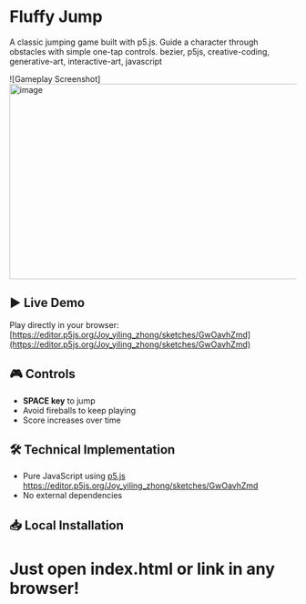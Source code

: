 # Fluffy Jump

A classic jumping game built with p5.js. Guide a character through obstacles with simple one-tap controls.
bezier, p5js, creative-coding, generative-art, interactive-art, javascript

![Gameplay Screenshot]
<img width="602" height="343" alt="image" src="https://github.com/user-attachments/assets/92aab27e-329e-4108-9cb9-6497b4875d31" />


## ▶️ Live Demo
Play directly in your browser:  
[https://editor.p5js.org/Joy_yiling_zhong/sketches/GwOavhZmd](https://editor.p5js.org/Joy_yiling_zhong/sketches/GwOavhZmd)

## 🎮 Controls
- **SPACE key** to jump
- Avoid fireballs to keep playing
- Score increases over time

## 🛠️ Technical Implementation
- Pure JavaScript using [p5.js](https://p5js.org/)
https://editor.p5js.org/Joy_yiling_zhong/sketches/GwOavhZmd
- No external dependencies

## 📥 Local Installation
# Just open index.html or link in any browser!

